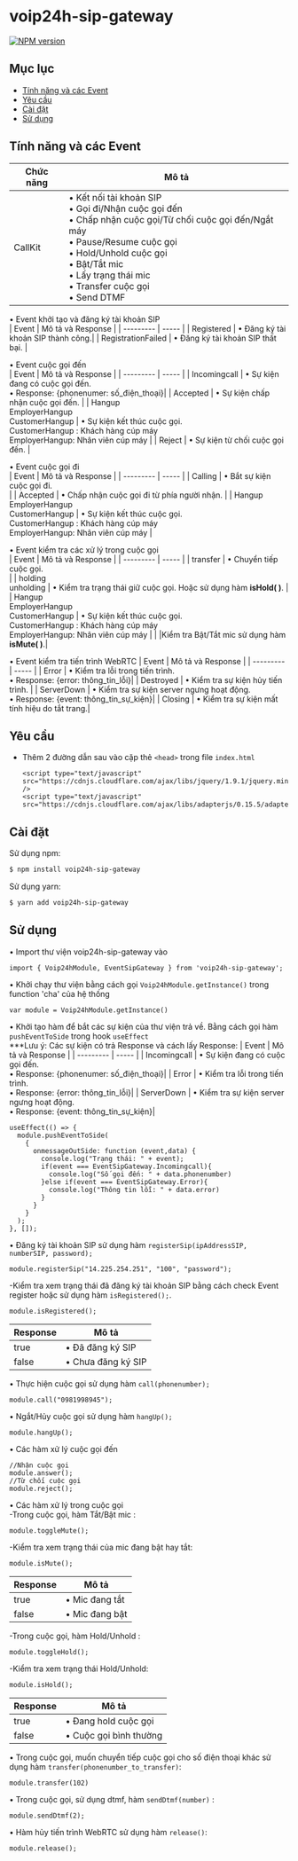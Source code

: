 # voip24h-sip-gateway
[![NPM version](https://img.shields.io/npm/v/voip24h-sip-gateway.svg?style=flat)]([https://www.npmjs.com/package/voip24h-sip-gateway])

## Mục lục

- [Tính năng và các Event](#tính-năng-và-các-event)
- [Yêu cầu](#yêu-cầu)
- [Cài đặt](#cài-đặt)
- [Sử dụng](#sử-dụng)

## Tính năng và các Event
| Chức năng | Mô tả |
| --------- | ----- |
| CallKit   | • Kết nối tài khoản SIP <br> • Gọi đi/Nhận cuộc gọi đến <br> • Chấp nhận cuộc gọi/Từ chối cuộc gọi đến/Ngắt máy <br> • Pause/Resume cuộc gọi <br> • Hold/Unhold cuộc gọi <br> • Bật/Tắt mic <br> • Lấy trạng thái mic <br> • Transfer cuộc gọi <br> • Send DTMF |

• Event khởi tạo và đăng ký tài khoản SIP <br>
| Event | Mô tả và Response |
| --------- | ----- |
| Registered | • Đăng ký tài khoản SIP thành công.|
| RegistrationFailed | • Đăng ký tài khoản SIP thất bại. |

• Event cuộc gọi đến <br>
| Event | Mô tả và Response |
| --------- | ----- |
| Incomingcall | • Sự kiện đang có cuộc gọi đến. <br> • Response: {phonenumer: số_điện_thoại}|
| Accepted | • Sự kiện chấp nhận cuộc gọi đến. |
| Hangup <br> EmployerHangup <br> CustomerHangup | • Sự kiện kết thúc cuộc gọi. <br> CustomerHangup : Khách hàng cúp máy <br> EmployerHangup: Nhân viên cúp máy |
| Reject | • Sự kiện từ chối cuộc gọi đến. |

• Event cuộc gọi đi <br>
| Event | Mô tả và Response |
| --------- | ----- |
| Calling | • Bắt sự kiện cuộc gọi đi. <br> |
| Accepted | • Chấp nhận cuộc gọi đi từ phía người nhận. |
| Hangup <br> EmployerHangup <br> CustomerHangup | • Sự kiện kết thúc cuộc gọi. <br> CustomerHangup : Khách hàng cúp máy <br> EmployerHangup: Nhân viên cúp máy |

• Event kiểm tra các xử lý trong cuộc gọi <br>
| Event | Mô tả và Response |
| --------- | ----- |
| transfer | • Chuyển tiếp cuộc gọi. <br> |
| holding <br> unholding | • Kiểm tra trạng thái giữ cuộc gọi. Hoặc sử dụng hàm <b>isHold( )</b>. |
| Hangup <br> EmployerHangup <br> CustomerHangup | • Sự kiện kết thúc cuộc gọi. <br> CustomerHangup : Khách hàng cúp máy <br> EmployerHangup: Nhân viên cúp máy |
|          |Kiểm tra Bật/Tắt mic sử dụng hàm <b>isMute( )</b>.|

• Event kiểm tra tiến trình WebRTC
| Event | Mô tả và Response |
| --------- | ----- |
| Error | • Kiểm tra lỗi trong tiến trình. <br> • Response: {error: thông_tin_lỗi}|
| Destroyed | • Kiểm tra sự kiện hủy tiến trình. |
| ServerDown | • Kiểm tra sự kiện server ngưng hoạt động. <br> • Response: {event: thông_tin_sự_kiện}|
| Closing | • Kiểm tra sự kiện mất tính hiệu do tắt trang.|


## Yêu cầu

- Thêm 2 đường dẫn sau vào cặp thẻ `<head>` trong file `index.html`

    ```
    <script type="text/javascript" src="https://cdnjs.cloudflare.com/ajax/libs/jquery/1.9.1/jquery.min.js" />
    <script type="text/javascript" src="https://cdnjs.cloudflare.com/ajax/libs/adapterjs/0.15.5/adapter.min.js"/>
    ```
## Cài đặt
Sử dụng npm:
```bash
$ npm install voip24h-sip-gateway
```
Sử dụng yarn:
```bash
$ yarn add voip24h-sip-gateway
```

## Sử dụng
• Import thư viện voip24h-sip-gateway vào

  ```
  import { Voip24hModule, EventSipGateway } from 'voip24h-sip-gateway';
  ```
• Khởi chạy thư viện bằng cách gọi `Voip24hModule.getInstance()` trong function 'cha' của hệ thống

  ```
  var module = Voip24hModule.getInstance()
  ```
• Khởi tạo hàm để bắt các sự kiện của thư viện trả về. Bằng cách gọi hàm `pushEventToSide` trong hook `useEffect` <br>
  ***Lưu ý: Các sự kiện có trả Response và cách lấy Response:
  | Event | Mô tả và Response |
  | --------- | ----- |
  | Incomingcall | • Sự kiện đang có cuộc gọi đến. <br> • Response: {phonenumer: số_điện_thoại}|
  | Error | • Kiểm tra lỗi trong tiến trình. <br> • Response: {error: thông_tin_lỗi}|
  | ServerDown | • Kiểm tra sự kiện server ngưng hoạt động. <br> • Response: {event: thông_tin_sự_kiện}|
  ```
  useEffect(() => {
    module.pushEventToSide(
      {
        onmessageOutSide: function (event,data) {
          console.log("Trạng thái: " + event);
          if(event === EventSipGateway.Incomingcall){
            console.log("Số gọi đến: " + data.phonenumber)
          }else if(event === EventSipGateway.Error){
            console.log("Thông tin lỗi: " + data.error)
          }
        }
      }
    );
  }, []);
  ```
• Đăng ký tài khoản SIP sử dụng hàm `registerSip(ipAddressSIP, numberSIP, password);`
  ```
  module.registerSip("14.225.254.251", "100", "password");
  ```
  -Kiểm tra xem trạng thái đã đăng ký tài khoản SIP bằng cách check Event register hoặc sử dụng hàm `isRegistered();`.
  ```
  module.isRegistered();
  ```
  | Response | Mô tả |
  | --------- | ----- |
  | true | • Đã đăng ký SIP|
  | false | • Chưa đăng ký SIP|

• Thực hiện cuộc gọi sử dụng hàm `call(phonenumber);`
  ```
  module.call("0981998945");
  ```

• Ngắt/Hủy cuộc gọi sử dụng hàm `hangUp();`
  ```
  module.hangUp();
  ```
• Các hàm xử lý cuộc gọi đến
  ```
  //Nhận cuộc gọi
  module.answer();
  //Từ chối cuộc gọi
  module.reject();
  ```
• Các hàm xử lý trong cuộc gọi <br>
  -Trong cuộc gọi, hàm Tắt/Bật mic :
  ```
  module.toggleMute();
  ```
  -Kiểm tra xem trạng thái của mic đang bật hay tắt:
  ```
  module.isMute();
  ```
  | Response | Mô tả |
  | --------- | ----- |
  | true | • Mic đang tắt|
  | false | • Mic đang bật|

  -Trong cuộc gọi, hàm Hold/Unhold :
  ```
  module.toggleHold();
  ```
  -Kiểm tra xem trạng thái Hold/Unhold:
  ```
  module.isHold();
  ```
  | Response | Mô tả |
  | --------- | ----- |
  | true | • Đang hold cuộc gọi|
  | false | • Cuộc gọi bình thường|

• Trong cuộc gọi, muốn chuyển tiếp cuộc gọi cho số điện thoại khác sử dụng hàm `transfer(phonenumber_to_transfer)`:
  ```
  module.transfer(102)
  ```
• Trong cuộc gọi, sử dụng dtmf, hàm `sendDtmf(number)` :
  ```
  module.sendDtmf(2);
  ```
• Hàm hủy tiến trình WebRTC sử dụng hàm `release()`:
  ```
  module.release();
  ```















































